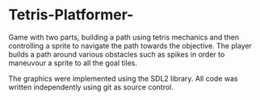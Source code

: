 # Tetris-Platformer-
Game with two parts, building a path using tetris mechanics and then controlling a sprite to navigate the path towards the objective. 
The player builds a path around various obstacles such as spikes in order to maneuvour a sprite to all the goal tiles. 

The graphics were implemented using the SDL2 library. All code was written independently using git as source control. 
